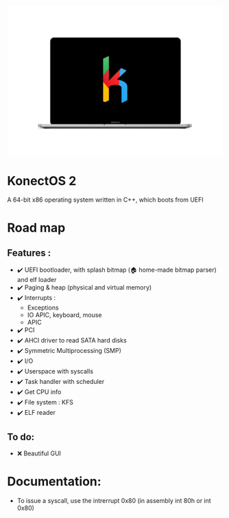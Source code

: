 <p align="center">
	<img src="Images/Logo/371D3AB5-4CFA-46D3-9C26-DC4081C0F03A.png" /> 
</p>

# KonectOS 2
A 64-bit x86 operating system written in C++, which boots from UEFI

# Road map

## Features :

* :heavy_check_mark: UEFI bootloader, with splash bitmap (:house: home-made bitmap parser) and elf loader
* :heavy_check_mark: Paging & heap (physical and virtual memory)
* :heavy_check_mark: Interrupts :
    * Exceptions 
    * IO APIC, keyboard, mouse
    * APIC
* :heavy_check_mark: PCI
* :heavy_check_mark: AHCI driver to read SATA hard disks
* :heavy_check_mark: Symmetric Multiprocessing (SMP)
* :heavy_check_mark: I/O
* :heavy_check_mark: Userspace with syscalls
* :heavy_check_mark: Task handler with scheduler
* :heavy_check_mark: Get CPU info
* :heavy_check_mark: File system : KFS
* :heavy_check_mark: ELF reader

## To do:

* :x: Beautiful GUI


# Documentation:

* To issue a syscall, use the intrerrupt 0x80 (in assembly int 80h or int 0x80)

